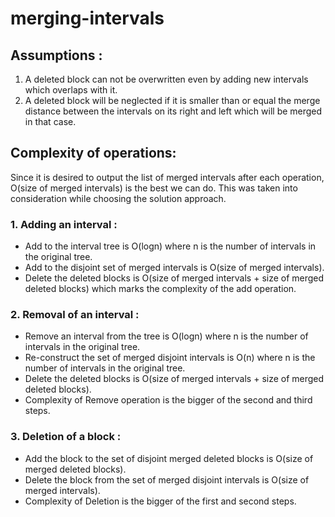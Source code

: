 # merging-intervals

## Assumptions : 
1. A deleted block can not be overwritten even by adding new intervals which overlaps with it.
2. A deleted block will be neglected if it is smaller than or equal the merge distance between the intervals on its right and left which will be merged in that case. 


## Complexity of operations: 
Since it is desired to output the list of merged intervals after each operation, O(size of merged intervals) is the best we can do. This was taken into consideration while choosing the solution approach.

### 1. Adding an interval : 
 - Add to the interval tree is O(logn) where n is the number of intervals in the original tree.
 - Add to the disjoint set of merged intervals is O(size of merged intervals).
 - Delete the deleted blocks is O(size of merged intervals + size of merged deleted blocks) which marks the complexity of the add operation.
 
 ### 2. Removal of an interval : 
 - Remove an interval from the tree is O(logn) where n is the number of intervals in the original tree.
 - Re-construct the set of merged disjoint intervals is O(n) where n is the number of intervals in the original tree.
 - Delete the deleted blocks is O(size of merged intervals + size of merged deleted blocks).
 - Complexity of Remove operation is the bigger of the second and third steps.
 
 ### 3. Deletion of a block :
 - Add the block to the set of disjoint merged deleted blocks is O(size of merged deleted blocks).
 - Delete the block from the set of merged disjoint intervals is O(size of merged intervals).
 - Complexity of Deletion is the bigger of the first and second steps.
